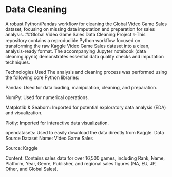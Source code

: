 # Data Cleaning 
A robust Python/Pandas workflow for cleaning the Global Video Game Sales dataset, focusing on missing data imputation and preparation for sales analysis.
 ##Global Video Game Sales Data Cleaning Project
 ✨This repository contains a reproducible Python workflow focused on transforming the raw Kaggle Video Game Sales dataset into a clean, analysis-ready format. The accompanying Jupyter notebook (data cleaning.ipynb) demonstrates essential data quality checks and imputation techniques.

 Technologies Used
The analysis and cleaning process was performed using the following core Python libraries:

Pandas: Used for data loading, manipulation, cleaning, and preparation.

NumPy: Used for numerical operations.

Matplotlib & Seaborn: Imported for potential exploratory data analysis (EDA) and visualization.

Plotly: Imported for interactive data visualization.

opendatasets: Used to easily download the data directly from Kaggle.
Data Source
Dataset Name: Video Game Sales

Source: Kaggle

Content: Contains sales data for over 16,500 games, including Rank, Name, Platform, Year, Genre, Publisher, and regional sales figures (NA, EU, JP, Other, and Global Sales).


